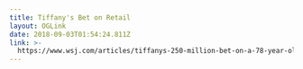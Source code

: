 ```yaml
---
title: Tiffany's Bet on Retail
layout: OGLink
date: 2018-09-03T01:54:24.811Z
link: >-
  https://www.wsj.com/articles/tiffanys-250-million-bet-on-a-78-year-old-store-1535774938
---
```


